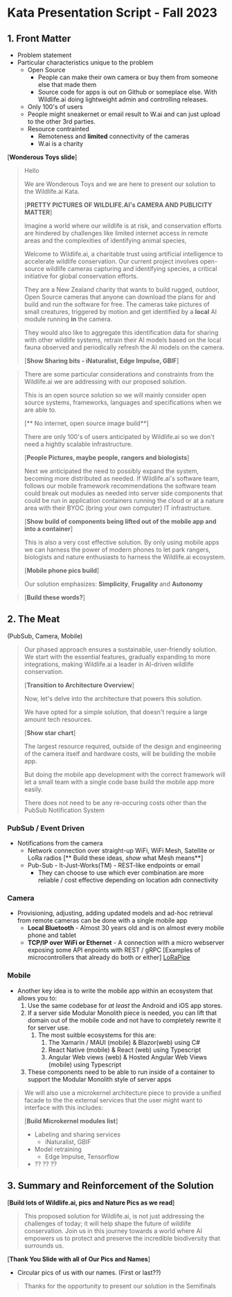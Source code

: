# Kata Presentation Script - Fall 2023

## 1. Front Matter
- Problem statement
- Particular characteristics unique to the problem
  - Open Source
    - People can make their own camera or buy them from someone else that made them
    - Source code for apps is out on Github or someplace else. With Wildlife.ai doing lightweight admin and controlling releases.
  - Only 100's of users
  - People might sneakernet or email result to W.ai and can just upload to the other 3rd parties.
  - Resource contrainted
    -  Remoteness and **limited** connectivity of the cameras
    -  W.ai is a charity

[**Wonderous Toys slide**]
>
> Hello
>
> We are Wonderous Toys and we are here to present our solution to the Wildlife.ai Kata.
>
> [**PRETTY PICTURES OF WILDLIFE.AI's CAMERA AND PUBLICITY MATTER**]
>
> Imagine a world where our wildlife is at risk, and conservation efforts are hindered by challenges like limited internet access in remote areas and the complexities of identifying animal species,
>
>Welcome to Wildlife.ai, a charitable trust using artificial intelligence to accelerate wildlife conservation. Our current project involves open-source wildlife cameras capturing and identifying species, a critical initiative for global conservation efforts.
>
> They are a New Zealand charity that wants to build rugged, outdoor, Open Source cameras that anyone can download the plans for and build and run the software for free. The cameras take pictures of small creatures, triggered by motion and get identified by a **local** AI module running **in** the camera.
>

> They would also like to aggregate this identification data for sharing with other wildlife systems, retrain their AI models based on the local fauna observed and periodically refresh the AI models on the camera.
>
>[**Show Sharing bits - iNaturalist, Edge Impulse, GBIF**]
>

>
> There are some particular considerations and constraints from the Wildlife.ai we are addressing with our proposed solution.
>
> This is an open source solution so we will mainly consider open source systems, frameworks, languages and specifications when we are able to.
>
> [** No internet, open source image build**]
>
> There are only 100's of users anticipated by Wildlife.ai so we don't need a hightly scalable infrastructure.
>
> [**People Pictures, maybe people, rangers and biologists**]
>
> Next we anticipated the need to possibly expand the system, becoming more distributed as needed.
>If Wildlife.ai's software team, follows our mobile framework recommendations the software team could break out modules as needed into server side components that could be run in application containers running the cloud or at a nature area with their BYOC (bring your own computer) IT infrastructure.
>
>[**Show build of components being lifted out of the mobile app and into a container**]
>
> This is also a very cost effective solution. By only using mobile apps we can harness the power of modern phones to let park rangers, biologists and nature enthusiasts to harness the Wildlife.ai ecosystem.
>
> [**Mobile phone pics build**]
>
>Our solution emphasizes: **Simplicity**, **Frugality** and **Autonomy**

>[**Build these words?**]

## 2. The Meat
(PubSub, Camera, Mobile)
>Our phased approach ensures a sustainable, user-friendly solution. We start with the essential features, gradually expanding to more integrations, making Wildlife.ai a leader in AI-driven wildlife conservation.
>
>[**Transition to Architecture Overview**]
>
>Now, let's delve into the architecture that powers this solution.
>
> We have opted for a simple solution, that doesn't require a large amount tech resources.
>
> [**Show star chart**]
>
> The largest resource required, outside of the design and engineering of the camera itself and hardware costs, will be building the mobile app.
>
> But doing the mobile app development with the correct framework will let a small team with a single code base build the mobile app more easily.
>
> There does not need to be any re-occuring costs other than the PubSub Notification System

### PubSub / Event Driven
- Notifications from the camera
  - Network connection over straight-up WiFi, WiFi Mesh, Satellite or LoRa radios
  [** Build these ideas, *show* what Mesh means**]
  - Pub-Sub - It-Just-Works(TM) - REST-like endpoints or email
    - They can choose to use which ever combination are more reliable / cost effective depending on location adn connectivity

### Camera
- Provisioning, adjusting, adding updated models and ad-hoc retrieval from remote cameras can be done with a single mobile app
  - **Local Bluetooth** - Almost 30 years old and is on almost every mobile phone and tablet
  - **TCP/IP over WiFi or Ethernet** - A connection with a micro webserver exposing some API enpoints with REST / gRPC [Examples of microcontrollers that already do both or either]  [LoRaPipe](https://github.com/jgoerzen/lorapipe/blob/master/doc/lorapipe.1.md)

### Mobile
- Another key idea is to write the mobile app within an ecosystem that allows you to:
  1. Use the same codebase for *at least* the Android and iOS app stores.
  2. If a server side Modular Monolith piece is needed, you can lift that domain out of the mobile code and not have to completely rewrite it for server use.
     1. The most suitble ecosystems for this are:
        1. The Xamarin / MAUI (mobile) & Blazor(web) using C#
        2. React Native (mobile) & React (web) using Typescript
        3.  Angular Web views (web) & Hosted Angular Web Views (mobile) using Typescript
    1.  These components need to be able to run inside of a container to support the Modular Monolith style of server apps

>We will also use a microkernel architecture piece to provide a unified facade to the the external services that the user might want to interface with this includes:
>
> [**Build Microkernel modules list**]
>
> - Labeling and sharing services
>   - iNaturalist, GBIF
> - Model retraining
>   - Edge Impulse, Tensorflow
>- ?? ?? ??

## 3. Summary and Reinforcement of the Solution
[**Build lots of Wildlife.ai, pics and Nature Pics as we read**]
>
>This proposed solution for Wildlife.ai, is not just addressing the challenges of today; it will help  shape the future of wildlife conservation. Join us in this journey towards a world where AI empowers us to protect and preserve the incredible biodiversity that surrounds us.

[**Thank You Slide with all of Our Pics and Names**]

- Circular pics of us with our names. (First or last??)
> Thanks for the opportunity to present our solution in the Semifinals